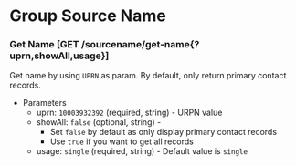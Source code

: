 # Group Source Name

### Get Name [GET /sourcename/get-name{?uprn,showAll,usage}]
Get name by using `UPRN` as param. By default, only return primary contact records.

+ Parameters
    + uprn: `10003932392` (required, string) - URPN value
    + showAll: `false` (optional, string) -
        + Set `false` by default as only display primary contact records
        + Use `true` if you want to get all records
    + usage: `single` (required, string) - Default value is `single`
